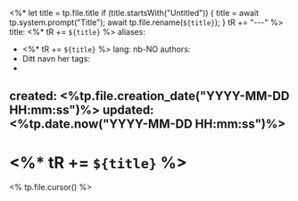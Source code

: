 <%*
  let title = tp.file.title
  if (title.startsWith("Untitled")) {
    title = await tp.system.prompt("Title");
    await tp.file.rename(`${title}`);
  } 
  tR += "---"
%>
title: <%* tR += `${title}` %>
aliases: 
  - <%* tR += `${title}` %>
lang: nb-NO
authors:
  - Ditt navn her
tags:
  - 
created: <%tp.file.creation_date("YYYY-MM-DD HH:mm:ss")%>
updated: <%tp.date.now("YYYY-MM-DD HH:mm:ss")%>
---
# <%* tR += `${title}` %>
<% tp.file.cursor() %>
